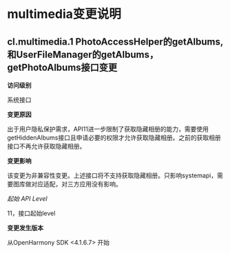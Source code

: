 # multimedia变更说明

## cl.multimedia.1 PhotoAccessHelper的getAlbums, 和UserFileManager的getAlbums，getPhotoAlbums接口变更

**访问级别**

系统接口

**变更原因**

出于用户隐私保护需求，API11进一步限制了获取隐藏相册的能力，需要使用getHiddenAlbums接口且申请必要的权限才允许获取隐藏相册。之前的获取相册接口不再允许获取隐藏相册。

**变更影响**

该变更为非兼容性变更。上述接口将不支持获取隐藏相册。只影响systemapi，需要图库做对应适配，对三方应用没有影响。

*起始 API Level*

11，接口起始level

**变更发生版本**

从OpenHarmony SDK <4.1.6.7> 开始